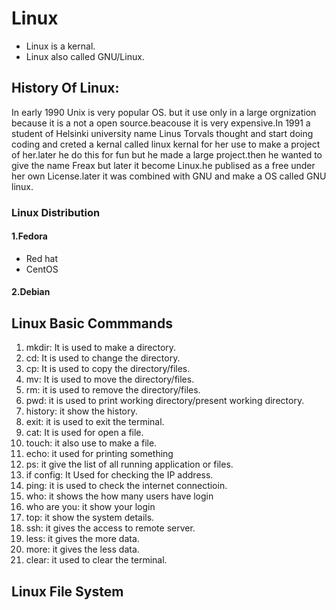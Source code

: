 # Linux
- Linux is a kernal.
- Linux also called GNU/Linux.
## History Of Linux:
In early 1990 Unix is very popular OS. but it use only in a large orgnization because it is a not a open source.beacouse it is very expensive.In 1991 a student of Helsinki university name Linus Torvals thought and start doing coding and creted a kernal called linux kernal for her use to make a project of her.later he do this for fun but he made a large project.then he wanted to give the name Freax but later it become Linux.he publised as a free under her own License.later it was combined with GNU and make a OS called GNU linux.   
### Linux Distribution
#### 1.Fedora
- Red hat
- CentOS
#### 2.Debian
## Linux Basic Commmands 
1. mkdir: It is used to make a directory.
2. cd: It is used to change the directory.
3. cp: It is used to copy the directory/files.
4. mv: It is used to move the directory/files.
5. rm: it is used to remove the directory/files.
6. pwd: it is used to print working directory/present working directory.
7. history: it show the history.
8. exit: it is used to exit the terminal.
9. cat: It is used for open a file.
10. touch: it also use to make a file.
11. echo: it used for printing something 
12. ps: it give the list of all running application or files.
13. if config: It Used for checking the IP address.
14. ping: it is used to check the internet connectioin. 
15. who: it shows the how many users have login
16. who are you: it show your login
17. top: it show the system details.
18. ssh: it gives the access to remote server.
19. less: it gives the more data.
20. more: it gives the less data.
21. clear: it used to clear the terminal.

## Linux File System
